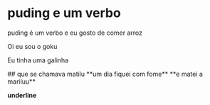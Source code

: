 # puding e um verbo
puding é um verbo e eu gosto de comer
arroz
<p> Oi eu sou o goku</p>
<p> Eu tinha uma galinha <p>
## que se chamava 
matilu
**um dia fiquei com fome**
**e matei a 
mariluu**


__underline__
